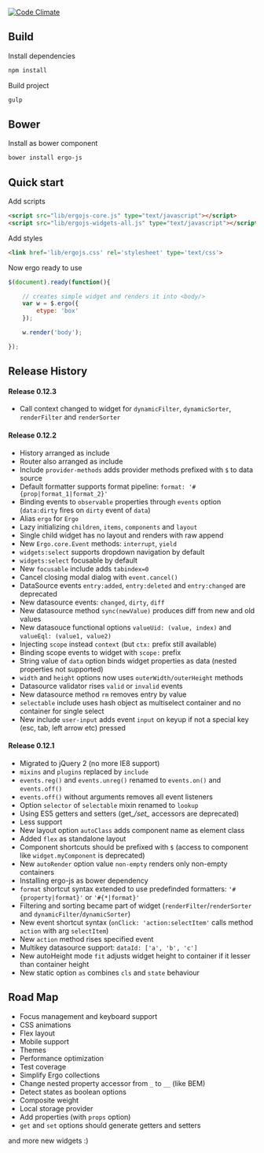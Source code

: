 
[![Code Climate](https://codeclimate.com/github/eliace/ergo-js/badges/gpa.svg)](https://codeclimate.com/github/eliace/ergo-js)


## Build

Install dependencies
```bash
npm install
```

Build project
```bash
gulp
```


## Bower

Install as bower component

```bash
bower install ergo-js
```


## Quick start


Add scripts
```html
<script src="lib/ergojs-core.js" type="text/javascript"></script>
<script src="lib/ergojs-widgets-all.js" type="text/javascript"></script>
```

Add styles
```html
<link href='lib/ergojs.css' rel='stylesheet' type='text/css'>
```

Now ergo ready to use

```javascript
$(document).ready(function(){

    // creates simple widget and renders it into <body/>
    var w = $.ergo({
        etype: 'box'
    });

    w.render('body');

});

```



## Release History

#### Release 0.12.3
* Call context changed to widget for `dynamicFilter`, `dynamicSorter`, `renderFilter` and `renderSorter`


#### Release 0.12.2
* History arranged as include
* Router also arranged as include
* Include `provider-methods` adds provider methods prefixed with `$` to data source
* Default formatter supports format pipeline: `format: '#{prop|format_1|format_2}'`
* Binding events to `observable` properties through `events` option (`data:dirty` fires on `dirty` event of `data`)
* Alias `ergo` for `Ergo`
* Lazy initializing `children`, `items`, `components` and `layout`
* Single child widget has no layout and renders with raw append
* New `Ergo.core.Event` methods: `interrupt`, `yield`
* `widgets:select` supports dropdown navigation by default
* `widgets:select` focusable by default
* New `focusable` include adds `tabindex=0`
* Cancel closing modal dialog with `event.cancel()`
* DataSource events `entry:added`, `entry:deleted` and `entry:changed` are deprecated
* New datasource events: `changed`, `dirty`, `diff`
* New datasource method `sync(newValue)` produces diff from new and old values
* New datasouce functional options `valueUid: (value, index)` and `valueEql: (value1, value2)`
* Injecting `scope` instead `context` (but `ctx:` prefix still available)
* Binding scope events to widget with `scope:` prefix
* String value of `data` option binds widget properties as data (nested properties not supported)
* `width` and `height` options now uses `outerWidth/outerHeight` methods
* Datasource validator rises `valid` or `invalid` events
* New datasource method `rm` removes entry by value
* `selectable` include uses hash object as multiselect container and no container for single select
* New include `user-input` adds event `input` on keyup if not a special key (esc, tab, left arrow etc) pressed

#### Release 0.12.1
* Migrated to jQuery 2 (no more IE8 support)
* `mixins` and `plugins` replaced by `include`
* `events.reg()` and `events.unreg()` renamed to `events.on()` and `events.off()`
* `events.off()` without arguments removes all event listeners
* Option `selector` of `selectable` mixin renamed to `lookup`
* Using ES5 getters and setters (get_*/set_* accessors are deprecated)
* Less support
* New layout option `autoClass` adds component name as element class
* Added `flex` as standalone layout
* Component shortcuts should be prefixed with `$` (access to component like `widget.myComponent` is deprecated)
* New `autoRender` option value `non-empty` renders only non-empty containers
* Installing ergo-js as bower dependency
* `format` shortcut syntax extended to use predefinded formatters: `'#{property|format}'` or `'#{*|format}'`
* Filtering and sorting became part of widget (`renderFilter`/`renderSorter` and `dynamicFilter`/`dynamicSorter`)
* New event shortcut syntax (`onClick: 'action:selectItem'` calls method `action` with arg `selectItem`)
* New `action` method rises specified event
* Multikey datasource support: `dataId: ['a', 'b', 'c']`
* New autoHeight mode `fit` adjusts widget height to container if it lesser than container height
* New static option `as` combines `cls` and `state` behaviour





## Road Map
* Focus management and keyboard support
* CSS animations
* Flex layout
* Mobile support
* Themes
* Performance optimization
* Test coverage
* Simplify Ergo collections
* Change nested property accessor from `_` to `__` (like BEM)
* Detect states as boolean options
* Composite weight
* Local storage provider
* Add properties (with `props` option)
* `get` and `set` options should generate getters and setters


and more new widgets :)
